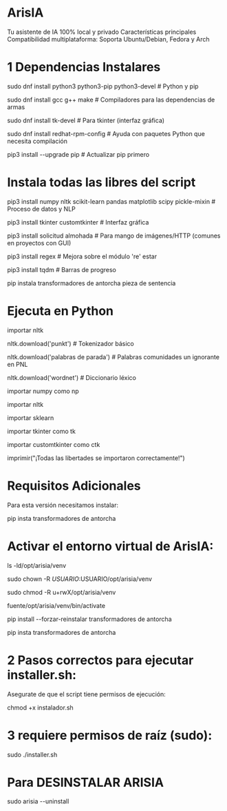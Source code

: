 # ArisIA
Tu asistente de IA 100% local y privado 
Características principales
Compatibilidad multiplataforma: Soporta Ubuntu/Debian, Fedora y Arch

# 1 Dependencias Instalares

sudo dnf install python3 python3-pip python3-devel # Python y pip

sudo dnf install gcc g++ make # Compiladores para las dependencias de armas

sudo dnf install tk-devel # Para tkinter (interfaz gráfica)

sudo dnf install redhat-rpm-config # Ayuda con paquetes Python que necesita compilación

pip3 install --upgrade pip # Actualizar pip primero


# Instala todas las libres del script

pip3 install numpy nltk scikit-learn pandas matplotlib scipy pickle-mixin # Proceso de datos y NLP

pip3 install tkinter customtkinter # Interfaz gráfica

pip3 install solicitud almohada # Para mango de imágenes/HTTP (comunes en proyectos con GUI)

pip3 install regex # Mejora sobre el módulo 're' estar

pip3 install tqdm # Barras de progreso

pip instala transformadores de antorcha pieza de sentencia

# Ejecuta en Python

importar nltk

nltk.download('punkt') # Tokenizador básico

nltk.download('palabras de parada') # Palabras comunidades un ignorante en PNL

nltk.download('wordnet') # Diccionario léxico

importar numpy como np

importar nltk

importar sklearn

importar tkinter como tk

importar customtkinter como ctk


imprimir("¡Todas las libertades se importaron correctamente!")

# Requisitos Adicionales

Para esta versión necesitamos instalar:

pip insta transformadores de antorcha

# Activar el entorno virtual de ArisIA:

ls -ld/opt/arisia/venv

sudo chown -R $USUARIO:$USUARIO/opt/arisia/venv

sudo chmod -R u+rwX/opt/arisia/venv

fuente/opt/arisia/venv/bin/activate

pip install --forzar-reinstalar transformadores de antorcha

pip insta transformadores de antorcha

# 2 Pasos correctos para ejecutar installer.sh:


Asegurate de que el script tiene permisos de ejecución:


chmod +x instalador.sh


# 3 requiere permisos de raíz (sudo):


sudo ./installer.sh

# Para DESINSTALAR ARISIA

sudo arisia --uninstall

